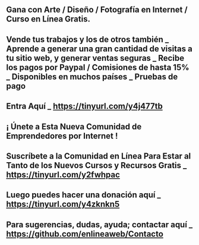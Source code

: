 Gana con Arte / Diseño / Fotografía en Internet / Curso en Línea Gratis.
------------------------------------
Vende tus trabajos y los de otros también _ Aprende a generar una gran cantidad de visitas a tu sitio web, y generar ventas seguras _ Recibe los pagos por Paypal / Comisiones de hasta 15% _ Disponibles en muchos países _ Pruebas de pago
------------------------------------
Entra Aquí _ https://tinyurl.com/y4j477tb
------------------------------------
¡ Únete a Esta Nueva Comunidad de Emprendedores por Internet !
------------------------------------
Suscríbete a la Comunidad en Línea Para Estar al Tanto de los Nuevos Cursos y Recursos Gratis _ https://tinyurl.com/y2fwhpac
------------------------------------
Luego puedes hacer una donación aquí _ https://tinyurl.com/y4zknkn5
------------------------------------
Para sugerencias, dudas, ayuda; contactar aquí _ https://github.com/enlineaweb/Contacto
------------------------------------
